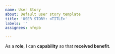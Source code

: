 ```yaml
---
name: User Story
about: Default user story template
title: 'USER STORY: <TITLE>'
labels: ''
assignees: nfepb

---
```


As a **role**, I can **capability** so that **received benefit**.
